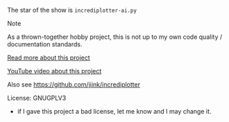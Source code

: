 The star of the show is `incrediplotter-ai.py`

> [!NOTE]  
> As a thrown-together hobby project, this is not up to my own code quality / documentation standards.

[Read more about this project](https://jiink.github.io/Portfolio/projects/incrediplotter)

[YouTube video about this project](https://youtu.be/jlRw-0B5N8U) 

Also see https://github.com/jiink/incrediplotter

License: GNUGPLV3
- if I gave this project a bad license, let me know and I may change it.
